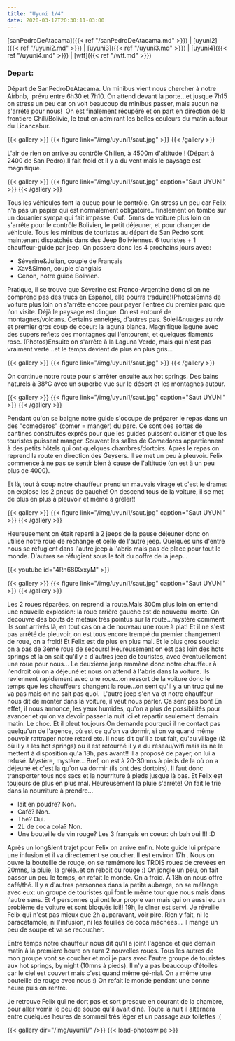 ```yaml
---
title: "Uyuni 1/4"
date: 2020-03-12T20:30:11-03:00
---
```


[sanPedroDeAtacama]({{< ref "/sanPedroDeAtacama.md" >}}) |
[uyuni2]({{< ref "/uyuni2.md" >}}) |
[uyuni3]({{< ref "/uyuni3.md" >}}) |
[uyuni4]({{< ref "/uyuni4.md" >}}) |
[wtf]({{< ref "/wtf.md" >}})


### Depart:

Départ de SanPedroDeAtacama. Un minibus vient nous chercher à notre Airbnb,  prévu entre 6h30 et 7h10. On attend devant la porte...et jusque 7h15 on stress un peu car on voit beaucoup de minibus passer, mais aucun ne s'arrête pour nous!
 On est finalement récupéré et on part en direction de la frontière Chili/Bolivie, le tout en admirant les belles couleurs du matin autour du Licancabur.

{{< gallery >}}
{{< figure link="/img/uyuni1/saut.jpg" >}}
{{< /gallery >}}


L'air de rien on arrive au contrôle Chilien, à 4500m d'altitude ! (Départ à 2400 de San Pedro).Il fait froid et il y a du vent mais le paysage est magnifique. 

{{< gallery >}}
{{< figure link="/img/uyuni1/saut.jpg" caption="Saut UYUNI" >}}
{{< /gallery >}}

Tous les véhicules font la queue pour le contrôle. On stress un peu car Felix n'a pas un papier qui est normalement obligatoire...finalement on tombe sur un douanier sympa qui fait impasse. Ouf. 
5mns de voiture plus loin on s'arrête pour le contrôle Bolivien, le petit déjeuner, et pour changer de véhicule. Tous les minibus de touristes au départ de San Pedro sont maintenant dispatchés dans des Jeep Boliviennes. 6 touristes + 1 chauffeur-guide par jeep.
On passera donc les 4 prochains jours avec:

- Séverine&Julian, couple de Français
- Xav&Simon, couple d'anglais 
- Cenon, notre guide Bolivien.

Pratique, il se trouve que Séverine est Franco-Argentine donc si on ne comprend pas des trucs en Español, elle pourra traduire!(Photos)5mns de voiture plus loin on s'arrête encore pour payer l'entrée du premier parc que l'on visite. Déjà le paysage est dingue. On est entouré de montagnes/volcans. Certains enneigés, d'autres pas. Soleil&nuages au rdv et premier gros coup de coeur: la laguna blanca. Magnifique lagune avec des supers reflets des montagnes qui l'entourent, et quelques flaments rose. (Photos)Ensuite on s'arrête à la Laguna Verde, mais qui n'est pas vraiment verte...et le temps devient de plus en plus gris...

{{< gallery >}}
{{< figure link="/img/uyuni1/saut.jpg" >}}
{{< /gallery >}}

On continue notre route pour s'arrêter ensuite aux hot springs. Des bains naturels à 38°C avec un superbe vue sur le désert et les montagnes autour.

{{< gallery >}}
{{< figure link="/img/uyuni1/saut.jpg" caption="Saut UYUNI" >}}
{{< /gallery >}}

Pendant qu'on se baigne notre guide s'occupe de préparer le repas dans un des "comederos" (comer = manger) du parc. Ce sont des sortes de cantines construites exprès pour que les guides puissent cuisiner et que les touristes puissent manger. Souvent les salles de Comedoros appartiennent à des petits hôtels qui ont quelques chambres/dortoirs.
Après le repas on reprend la route en direction des Geysers.
Il se met un peu à pleuvoir.
Felix commence à ne pas se sentir bien à cause de l'altitude (on est à un peu plus de 4000).

Et là, tout à coup notre chauffeur prend un mauvais virage et c'est le drame: on explose les 2 pneus de gauche!
On descend tous de la voiture, il se met de plus en plus à pleuvoir et même à grêler!!

{{< gallery >}}
{{< figure link="/img/uyuni1/saut.jpg" caption="Saut UYUNI" >}}
{{< /gallery >}}

Heureusement on était reparti à 2 jeeps de la pause déjeuner donc on utilise notre roue de rechange et celle de l'autre jeep. Quelques uns d'entre nous se réfugient dans l'autre jeep à l'abris mais pas de place pour tout le monde. D'autres se réfugient sous le toit du coffre de la jeep...

{{< youtube id="4Rn68lXxxyM" >}}

{{< gallery >}}
{{< figure link="/img/uyuni1/saut.jpg" caption="Saut UYUNI" >}}
{{< /gallery >}}

Les 2 roues réparées, on reprend la route.Mais 300m plus loin on entend une nouvelle explosion: la roue arrière gauche est de nouveau  morte. On découvre des bouts de métaux très pointus sur la route...mystère comment ils sont arrivés là, en tout cas on a de nouveau une roue à plat! Et il ne s'est pas arrêté de pleuvoir, on est tous encore trempé du premier changement de roue, on a froid! Et Felix est de plus en plus mal. Et le plus gros soucis: on a pas de 3ème roue de secours! Heureusement on est pas loin des hots springs et là on sait qu'il y a d'autres jeep de touristes, avec éventuellement une roue pour nous... Le deuxième jeep emmène donc notre chauffeur à l'endroit où on a déjeuné et nous on attend à l'abris dans la voiture. Ils reviennent rapidement avec une roue...on ressort de la voiture donc le temps que les chauffeurs changent la roue...on sent qu'il y a un truc qui ne va pas mais on ne sait pas quoi.  L'autre jeep s'en va et notre chauffeur nous dit de monter dans la voiture, il veut nous parler. Ça sent pas bon! En effet, il nous annonce, les yeux humides, qu'on a plus de possibilités pour avancer et qu'on va devoir passer la nuit ici et repartir seulement demain matin. 
Le choc. 
Et il pleut toujours.On demande pourquoi il ne contact pas quelqu'un de l'agence, où est ce qu'on va dormir, si on va quand même pouvoir rattraper notre retard etc. Il nous dit qu'il a tout fait, qu'au village (là où il y a les hot springs) où il est retourné il y a du réseau/wifi mais ils ne le mettent à disposition qu'à 18h, pas avant!! Il a proposé de payer, on lui a refusé. Mystère, mystère... Bref, on est à 20-30mns à pieds de la où on a déjeuné et c'est la qu'on va dormir (ils ont des dortoirs). Il faut donc transporter tous nos sacs et la nourriture à pieds jusque là bas. 
Et Felix est toujours de plus en plus mal. Heureusement la pluie s'arrête!
On fait le trie dans la nourriture à prendre...

- lait en poudre? Non. 
- Café? Non. 
- Thé? Oui. 
- 2L de coca cola? Non. 
- Une bouteille de vin rouge? Les 3 français en coeur: oh bah oui !!! :D

Après un long&lent trajet pour Felix on arrive enfin. Note guide lui prépare une infusion et il va directement se coucher. Il est environ 17h .
Nous on ouvre la bouteille de rouge, on se remémore les TROIS roues de crevées en 20mns, la pluie, la grêle..et on reboit du rouge :) 
On jongle un peu, on fait passer un peu le temps, on refait le monde. On a froid. À 18h on nous offre café/thé. Il y a d'autres personnes dans la petite auberge, on se mélange avec eux: un groupe de touristes qui font le même tour que nous mais dans l'autre sens. Et 4 personnes qui ont leur propre van mais qui on aussi eu un problème de voiture et sont bloqués ici!! 
19h, le dîner est servi. 
Je réveille Felix qui n'est pas mieux que 2h auparavant, voir pire. Rien y fait, ni le paracétamole, ni l'infusion, ni les feuilles de coca mâchées... Il mange un peu de soupe et va se recoucher. 

Entre temps notre chauffeur nous dit qu'il a joint l'agence et que demain matin à la première heure on aura 2 nouvelles roues. Tous les autres de mon groupe vont se coucher et moi je pars avec l'autre groupe de touristes aux hot springs, by night (10mns à pieds). Il n'y a pas beaucoup d'étoiles car le ciel est couvert mais c'est quand même gé-nial. On a même une bouteille de rouge avec nous :) On refait le monde pendant une bonne heure puis on rentre. 

Je retrouve Felix qui ne dort pas et sort presque en courant de la chambre, pour aller vomir le peu de soupe qu'il avait dîné. Toute la nuit il alternera entre quelques heures de sommeil très léger et un passage aux toilettes :(

{{< gallery dir="/img/uyuni1/" />}} {{< load-photoswipe >}}
